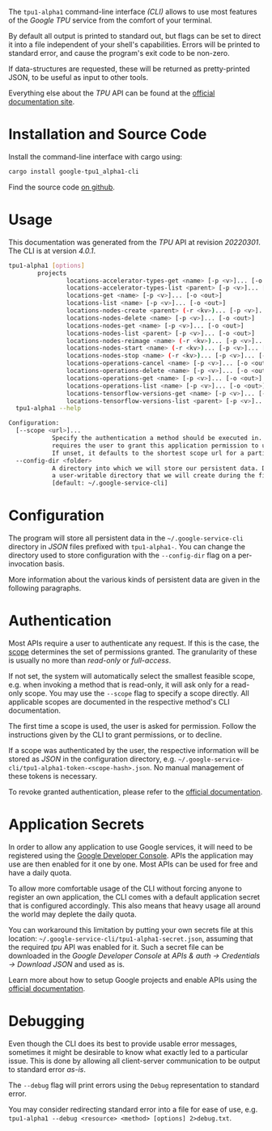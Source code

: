 <!---
DO NOT EDIT !
This file was generated automatically from 'src/generator/templates/cli/README.md.mako'
DO NOT EDIT !
-->
The `tpu1-alpha1` command-line interface *(CLI)* allows to use most features of the *Google TPU* service from the comfort of your terminal.

By default all output is printed to standard out, but flags can be set to direct it into a file independent of your shell's
capabilities. Errors will be printed to standard error, and cause the program's exit code to be non-zero.

If data-structures are requested, these will be returned as pretty-printed JSON, to be useful as input to other tools.

Everything else about the *TPU* API can be found at the
[official documentation site](https://cloud.google.com/tpu/).

# Installation and Source Code

Install the command-line interface with cargo using:

```bash
cargo install google-tpu1_alpha1-cli
```

Find the source code [on github](https://github.com/Byron/google-apis-rs/tree/main/gen/tpu1_alpha1-cli).

# Usage

This documentation was generated from the *TPU* API at revision *20220301*. The CLI is at version *4.0.1*.

```bash
tpu1-alpha1 [options]
        projects
                locations-accelerator-types-get <name> [-p <v>]... [-o <out>]
                locations-accelerator-types-list <parent> [-p <v>]... [-o <out>]
                locations-get <name> [-p <v>]... [-o <out>]
                locations-list <name> [-p <v>]... [-o <out>]
                locations-nodes-create <parent> (-r <kv>)... [-p <v>]... [-o <out>]
                locations-nodes-delete <name> [-p <v>]... [-o <out>]
                locations-nodes-get <name> [-p <v>]... [-o <out>]
                locations-nodes-list <parent> [-p <v>]... [-o <out>]
                locations-nodes-reimage <name> (-r <kv>)... [-p <v>]... [-o <out>]
                locations-nodes-start <name> (-r <kv>)... [-p <v>]... [-o <out>]
                locations-nodes-stop <name> (-r <kv>)... [-p <v>]... [-o <out>]
                locations-operations-cancel <name> [-p <v>]... [-o <out>]
                locations-operations-delete <name> [-p <v>]... [-o <out>]
                locations-operations-get <name> [-p <v>]... [-o <out>]
                locations-operations-list <name> [-p <v>]... [-o <out>]
                locations-tensorflow-versions-get <name> [-p <v>]... [-o <out>]
                locations-tensorflow-versions-list <parent> [-p <v>]... [-o <out>]
  tpu1-alpha1 --help

Configuration:
  [--scope <url>]...
            Specify the authentication a method should be executed in. Each scope
            requires the user to grant this application permission to use it.
            If unset, it defaults to the shortest scope url for a particular method.
  --config-dir <folder>
            A directory into which we will store our persistent data. Defaults to
            a user-writable directory that we will create during the first invocation.
            [default: ~/.google-service-cli]

```

# Configuration

The program will store all persistent data in the `~/.google-service-cli` directory in *JSON* files prefixed with `tpu1-alpha1-`.  You can change the directory used to store configuration with the `--config-dir` flag on a per-invocation basis.

More information about the various kinds of persistent data are given in the following paragraphs.

# Authentication

Most APIs require a user to authenticate any request. If this is the case, the [scope][scopes] determines the 
set of permissions granted. The granularity of these is usually no more than *read-only* or *full-access*.

If not set, the system will automatically select the smallest feasible scope, e.g. when invoking a
method that is read-only, it will ask only for a read-only scope. 
You may use the `--scope` flag to specify a scope directly. 
All applicable scopes are documented in the respective method's CLI documentation.

The first time a scope is used, the user is asked for permission. Follow the instructions given 
by the CLI to grant permissions, or to decline.

If a scope was authenticated by the user, the respective information will be stored as *JSON* in the configuration
directory, e.g. `~/.google-service-cli/tpu1-alpha1-token-<scope-hash>.json`. No manual management of these tokens
is necessary.

To revoke granted authentication, please refer to the [official documentation][revoke-access].

# Application Secrets

In order to allow any application to use Google services, it will need to be registered using the 
[Google Developer Console][google-dev-console]. APIs the application may use are then enabled for it
one by one. Most APIs can be used for free and have a daily quota.

To allow more comfortable usage of the CLI without forcing anyone to register an own application, the CLI
comes with a default application secret that is configured accordingly. This also means that heavy usage
all around the world may deplete the daily quota.

You can workaround this limitation by putting your own secrets file at this location: 
`~/.google-service-cli/tpu1-alpha1-secret.json`, assuming that the required *tpu* API 
was enabled for it. Such a secret file can be downloaded in the *Google Developer Console* at 
*APIs & auth -> Credentials -> Download JSON* and used as is.

Learn more about how to setup Google projects and enable APIs using the [official documentation][google-project-new].


# Debugging

Even though the CLI does its best to provide usable error messages, sometimes it might be desirable to know
what exactly led to a particular issue. This is done by allowing all client-server communication to be 
output to standard error *as-is*.

The `--debug` flag will print errors using the `Debug` representation to standard error.

You may consider redirecting standard error into a file for ease of use, e.g. `tpu1-alpha1 --debug <resource> <method> [options] 2>debug.txt`.


[scopes]: https://developers.google.com/+/api/oauth#scopes
[revoke-access]: http://webapps.stackexchange.com/a/30849
[google-dev-console]: https://console.developers.google.com/
[google-project-new]: https://developers.google.com/console/help/new/
